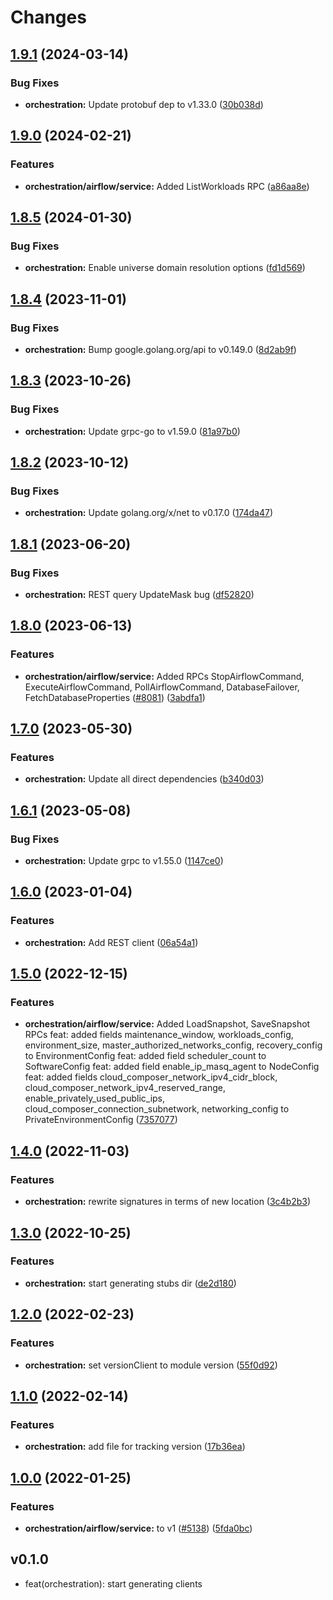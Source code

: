 # Changes


## [1.9.1](https://github.com/googleapis/google-cloud-go/compare/orchestration/v1.9.0...orchestration/v1.9.1) (2024-03-14)


### Bug Fixes

* **orchestration:** Update protobuf dep to v1.33.0 ([30b038d](https://github.com/googleapis/google-cloud-go/commit/30b038d8cac0b8cd5dd4761c87f3f298760dd33a))

## [1.9.0](https://github.com/googleapis/google-cloud-go/compare/orchestration/v1.8.5...orchestration/v1.9.0) (2024-02-21)


### Features

* **orchestration/airflow/service:** Added ListWorkloads RPC ([a86aa8e](https://github.com/googleapis/google-cloud-go/commit/a86aa8e962b77d152ee6cdd433ad94967150ef21))

## [1.8.5](https://github.com/googleapis/google-cloud-go/compare/orchestration/v1.8.4...orchestration/v1.8.5) (2024-01-30)


### Bug Fixes

* **orchestration:** Enable universe domain resolution options ([fd1d569](https://github.com/googleapis/google-cloud-go/commit/fd1d56930fa8a747be35a224611f4797b8aeb698))

## [1.8.4](https://github.com/googleapis/google-cloud-go/compare/orchestration/v1.8.3...orchestration/v1.8.4) (2023-11-01)


### Bug Fixes

* **orchestration:** Bump google.golang.org/api to v0.149.0 ([8d2ab9f](https://github.com/googleapis/google-cloud-go/commit/8d2ab9f320a86c1c0fab90513fc05861561d0880))

## [1.8.3](https://github.com/googleapis/google-cloud-go/compare/orchestration/v1.8.2...orchestration/v1.8.3) (2023-10-26)


### Bug Fixes

* **orchestration:** Update grpc-go to v1.59.0 ([81a97b0](https://github.com/googleapis/google-cloud-go/commit/81a97b06cb28b25432e4ece595c55a9857e960b7))

## [1.8.2](https://github.com/googleapis/google-cloud-go/compare/orchestration/v1.8.1...orchestration/v1.8.2) (2023-10-12)


### Bug Fixes

* **orchestration:** Update golang.org/x/net to v0.17.0 ([174da47](https://github.com/googleapis/google-cloud-go/commit/174da47254fefb12921bbfc65b7829a453af6f5d))

## [1.8.1](https://github.com/googleapis/google-cloud-go/compare/orchestration/v1.8.0...orchestration/v1.8.1) (2023-06-20)


### Bug Fixes

* **orchestration:** REST query UpdateMask bug ([df52820](https://github.com/googleapis/google-cloud-go/commit/df52820b0e7721954809a8aa8700b93c5662dc9b))

## [1.8.0](https://github.com/googleapis/google-cloud-go/compare/orchestration/v1.7.0...orchestration/v1.8.0) (2023-06-13)


### Features

* **orchestration/airflow/service:** Added RPCs StopAirflowCommand, ExecuteAirflowCommand, PollAirflowCommand, DatabaseFailover, FetchDatabaseProperties ([#8081](https://github.com/googleapis/google-cloud-go/issues/8081)) ([3abdfa1](https://github.com/googleapis/google-cloud-go/commit/3abdfa14dd56cf773c477f289a7f888e20bbbd9a))

## [1.7.0](https://github.com/googleapis/google-cloud-go/compare/orchestration/v1.6.1...orchestration/v1.7.0) (2023-05-30)


### Features

* **orchestration:** Update all direct dependencies ([b340d03](https://github.com/googleapis/google-cloud-go/commit/b340d030f2b52a4ce48846ce63984b28583abde6))

## [1.6.1](https://github.com/googleapis/google-cloud-go/compare/orchestration/v1.6.0...orchestration/v1.6.1) (2023-05-08)


### Bug Fixes

* **orchestration:** Update grpc to v1.55.0 ([1147ce0](https://github.com/googleapis/google-cloud-go/commit/1147ce02a990276ca4f8ab7a1ab65c14da4450ef))

## [1.6.0](https://github.com/googleapis/google-cloud-go/compare/orchestration/v1.5.0...orchestration/v1.6.0) (2023-01-04)


### Features

* **orchestration:** Add REST client ([06a54a1](https://github.com/googleapis/google-cloud-go/commit/06a54a16a5866cce966547c51e203b9e09a25bc0))

## [1.5.0](https://github.com/googleapis/google-cloud-go/compare/orchestration/v1.4.0...orchestration/v1.5.0) (2022-12-15)


### Features

* **orchestration/airflow/service:** Added LoadSnapshot, SaveSnapshot RPCs feat: added fields maintenance_window, workloads_config, environment_size, master_authorized_networks_config, recovery_config to EnvironmentConfig feat: added field scheduler_count to SoftwareConfig feat: added field enable_ip_masq_agent to NodeConfig feat: added fields cloud_composer_network_ipv4_cidr_block, cloud_composer_network_ipv4_reserved_range, enable_privately_used_public_ips, cloud_composer_connection_subnetwork, networking_config to PrivateEnvironmentConfig ([7357077](https://github.com/googleapis/google-cloud-go/commit/735707796d81d7f6f32fc3415800c512fe62297e))

## [1.4.0](https://github.com/googleapis/google-cloud-go/compare/orchestration/v1.3.0...orchestration/v1.4.0) (2022-11-03)


### Features

* **orchestration:** rewrite signatures in terms of new location ([3c4b2b3](https://github.com/googleapis/google-cloud-go/commit/3c4b2b34565795537aac1661e6af2442437e34ad))

## [1.3.0](https://github.com/googleapis/google-cloud-go/compare/orchestration/v1.2.0...orchestration/v1.3.0) (2022-10-25)


### Features

* **orchestration:** start generating stubs dir ([de2d180](https://github.com/googleapis/google-cloud-go/commit/de2d18066dc613b72f6f8db93ca60146dabcfdcc))

## [1.2.0](https://github.com/googleapis/google-cloud-go/compare/orchestration/v1.1.0...orchestration/v1.2.0) (2022-02-23)


### Features

* **orchestration:** set versionClient to module version ([55f0d92](https://github.com/googleapis/google-cloud-go/commit/55f0d92bf112f14b024b4ab0076c9875a17423c9))

## [1.1.0](https://github.com/googleapis/google-cloud-go/compare/orchestration/v1.0.0...orchestration/v1.1.0) (2022-02-14)


### Features

* **orchestration:** add file for tracking version ([17b36ea](https://github.com/googleapis/google-cloud-go/commit/17b36ead42a96b1a01105122074e65164357519e))

## [1.0.0](https://www.github.com/googleapis/google-cloud-go/compare/orchestration/v0.1.0...orchestration/v1.0.0) (2022-01-25)


### Features

* **orchestration/airflow/service:** to v1 ([#5138](https://www.github.com/googleapis/google-cloud-go/issues/5138)) ([5fda0bc](https://www.github.com/googleapis/google-cloud-go/commit/5fda0bccc5b68a5bc00c71bad6b032bd0708ae96))

## v0.1.0

- feat(orchestration): start generating clients

